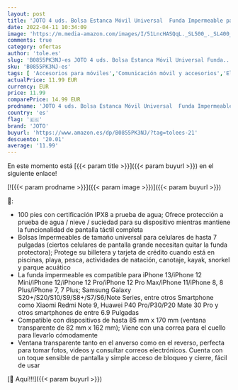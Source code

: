 ```yaml
---
layout: post
title: 'JOTO 4 uds. Bolsa Estanca Móvil Universal  Funda Impermeable para iPhone 13/12 Mini/Pro/Pro MAX/11/XS/XR/8 Plus/7 Plus  Galaxy Note10+/S20 Ultra/S20+/S10e  Huawei hasta 6 9" Diagonal -Claro'
date: 2022-04-11 10:34:09
image: 'https://m.media-amazon.com/images/I/51LncHASQqL._SL500_._SL400_.jpg'
comments: true
category: ofertas
author: 'tole.es'
slug: 'B0855PK3NJ-es JOTO 4 uds. Bolsa Estanca Móvil Universal Funda...'
sku: 'B0855PK3NJ-es'
tags: [ 'Accesorios para móviles','Comunicación móvil y accesorios','Electrónica','Fundas y carcasas para teléfonos móviles','iphone','joto', ]
actualPrice: 11.99 EUR
currency: EUR
price: 11.99
comparePrice: 14.99 EUR
prodname: 'JOTO 4 uds. Bolsa Estanca Móvil Universal  Funda Impermeable para iPhone 13/12 Mini/Pro/Pro MAX/11/XS/XR/8 Plus/7 Plus  Galaxy Note10+/S20 Ultra/S20+/S10e  Huawei hasta 6 9" Diagonal -Claro'
country: 'es'
flag: '🇪🇸'
brand: 'JOTO'
buyurl: 'https://www.amazon.es/dp/B0855PK3NJ/?tag=tolees-21'
descuento: '20.01'
average: '11.99'
---
```


En este momento está [{{< param title >}}]({{< param buyurl >}}) en el siguiente enlace!

[![{{< param prodname >}}]({{< param image >}})]({{< param buyurl >}})

🔎:

- 100 pies con certificación IPX8 a prueba de agua; Ofrece protección a prueba de agua / nieve / suciedad para su dispositivo mientras mantiene la funcionalidad de pantalla táctil completa
- Bolsas Impermeables de tamaño universal para celulares de hasta 7 pulgadas (ciertos celulares de pantalla grande necesitan quitar la funda protectora); Protege su billetera y tarjeta de crédito cuando está en piscinas, playa, pesca, actividades de natación, canotaje, kayak, snorkel y parque acuático
- La funda impermeable es compatible para iPhone 13/iPhone 12 Mini/iPhone 12/iPhone 12 Pro/iPhone 12 Pro Max/iPhone 11/iPhone 8, 8 Plus/iPhone 7, 7 Plus; Samsung Galaxy S20+/S20/S10/S9/S8+/S7/S6/Note Series, entre otros Smartphone como Xiaomi Redmi Note 9, Huawei P40 Pro/P30/P20 Mate 30 Pro y otros smartphones de entre 6.9 Pulgadas
- Compatible con dispositivos de hasta 85 mm x 170 mm (ventana transparente de 82 mm x 162 mm); Viene con una correa para el cuello para llevarlo cómodamente
- Ventana transparente tanto en el anverso como en el reverso, perfecta para tomar fotos, videos y consultar correos electrónicos. Cuenta con un toque sensible de pantalla y simple acceso de bloqueo y cierre, fácil de usar

[🛒 Aquí!!!]({{< param buyurl >}})

